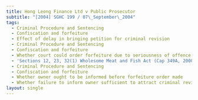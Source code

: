 ```yaml
---
title: Hong Leong Finance Ltd v Public Prosecutor
subtitle: "[2004] SGHC 199 / 07\_September\_2004"
tags:
  - Criminal Procedure and Sentencing
  - Confiscation and forfeiture
  - Effect of delay in bringing petition for criminal revision
  - Criminal Procedure and Sentencing
  - Confiscation and forfeiture
  - Whether court could order forfeiture due to seriousness of offence
  - 'Sections 12, 23, 32(1) Wholesome Meat and Fish Act (Cap 349A, 2000 Rev Ed)'
  - Criminal Procedure and Sentencing
  - Confiscation and forfeiture
  - Whether owner ought to be informed before forfeiture order made
  - Whether failure to inform owner sufficient to attract criminal revision
layout: single
---
```


